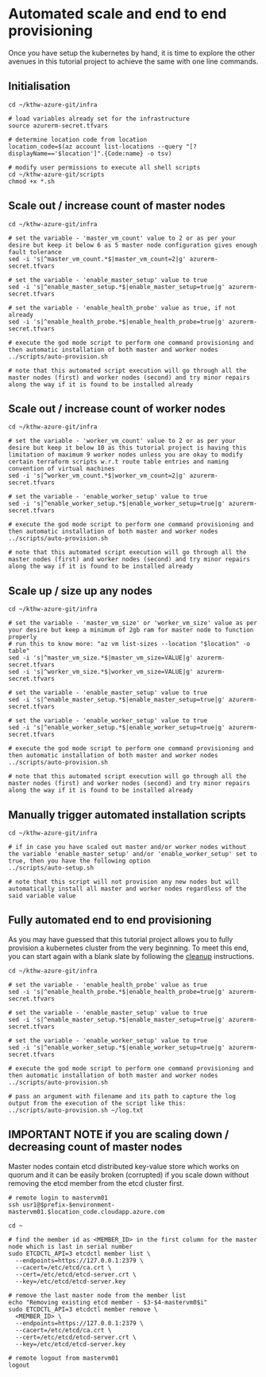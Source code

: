 # Automated scale and end to end provisioning

Once you have setup the kubernetes by hand, it is time to explore the other avenues in this tutorial project to achieve the same with one line commands.


## Initialisation
```
cd ~/kthw-azure-git/infra

# load variables already set for the infrastructure
source azurerm-secret.tfvars

# determine location code from location
location_code=$(az account list-locations --query "[?displayName=='$location']".{Code:name} -o tsv)

# modify user permissions to execute all shell scripts
cd ~/kthw-azure-git/scripts
chmod +x *.sh
```


## Scale out / increase count of master nodes
```
cd ~/kthw-azure-git/infra

# set the variable - 'master_vm_count' value to 2 or as per your desire but keep it below 6 as 5 master node configuration gives enough fault tolerance
sed -i 's|^master_vm_count.*$|master_vm_count=2|g' azurerm-secret.tfvars

# set the variable - 'enable_master_setup' value to true
sed -i 's|^enable_master_setup.*$|enable_master_setup=true|g' azurerm-secret.tfvars

# set the variable - 'enable_health_probe' value as true, if not already
sed -i 's|^enable_health_probe.*$|enable_health_probe=true|g' azurerm-secret.tfvars

# execute the god mode script to perform one command provisioning and then automatic installation of both master and worker nodes
../scripts/auto-provision.sh

# note that this automated script execution will go through all the master nodes (first) and worker nodes (second) and try minor repairs along the way if it is found to be installed already
```


## Scale out / increase count of worker nodes
```
cd ~/kthw-azure-git/infra

# set the variable - 'worker_vm_count' value to 2 or as per your desire but keep it below 10 as this tutorial project is having this limitation of maximum 9 worker nodes unless you are okay to modify certain terraform scripts w.r.t route table entries and naming convention of virtual machines
sed -i 's|^worker_vm_count.*$|worker_vm_count=2|g' azurerm-secret.tfvars

# set the variable - 'enable_worker_setup' value to true
sed -i 's|^enable_worker_setup.*$|enable_worker_setup=true|g' azurerm-secret.tfvars

# execute the god mode script to perform one command provisioning and then automatic installation of both master and worker nodes
../scripts/auto-provision.sh

# note that this automated script execution will go through all the master nodes (first) and worker nodes (second) and try minor repairs along the way if it is found to be installed already
```


## Scale up / size up any nodes
```
cd ~/kthw-azure-git/infra

# set the variable - 'master_vm_size' or 'worker_vm_size' value as per your desire but keep a minimum of 2gb ram for master node to function properly
# run this to know more: "az vm list-sizes --location "$location" -o table"
sed -i 's|^master_vm_size.*$|master_vm_size=VALUE|g' azurerm-secret.tfvars
sed -i 's|^worker_vm_size.*$|worker_vm_size=VALUE|g' azurerm-secret.tfvars

# set the variable - 'enable_master_setup' value to true
sed -i 's|^enable_master_setup.*$|enable_master_setup=true|g' azurerm-secret.tfvars

# set the variable - 'enable_worker_setup' value to true
sed -i 's|^enable_worker_setup.*$|enable_worker_setup=true|g' azurerm-secret.tfvars

# execute the god mode script to perform one command provisioning and then automatic installation of both master and worker nodes
../scripts/auto-provision.sh

# note that this automated script execution will go through all the master nodes (first) and worker nodes (second) and try minor repairs along the way if it is found to be installed already
```


## Manually trigger automated installation scripts
```
cd ~/kthw-azure-git/infra

# if in case you have scaled out master and/or worker nodes without the variable 'enable_master_setup' and/or 'enable_worker_setup' set to true, then you have the following option
../scripts/auto-setup.sh

# note that this script will not provision any new nodes but will automatically install all master and worker nodes regardless of the said variable value
```


## Fully automated end to end provisioning

As you may have guessed that this tutorial project allows you to fully provision a kubernetes cluster from the very beginning. To meet this end, you can start again with a blank slate by following the [cleanup](cleanup.md) instructions.

```
cd ~/kthw-azure-git/infra

# set the variable - 'enable_health_probe' value as true
sed -i 's|^enable_health_probe.*$|enable_health_probe=true|g' azurerm-secret.tfvars

# set the variable - 'enable_master_setup' value to true
sed -i 's|^enable_master_setup.*$|enable_master_setup=true|g' azurerm-secret.tfvars

# set the variable - 'enable_worker_setup' value to true
sed -i 's|^enable_worker_setup.*$|enable_worker_setup=true|g' azurerm-secret.tfvars

# execute the god mode script to perform one command provisioning and then automatic installation of both master and worker nodes
../scripts/auto-provision.sh

# pass an argument with filename and its path to capture the log output from the execution of the script like this:
../scripts/auto-provision.sh ~/log.txt
```


## IMPORTANT NOTE if you are scaling down / decreasing count of master nodes

Master nodes contain etcd distributed key-value store which works on quorum and it can be easily broken (corrupted) if you scale down without removing the etcd member from the etcd cluster first.

```
# remote login to mastervm01
ssh usr1@$prefix-$environment-mastervm01.$location_code.cloudapp.azure.com

cd ~

# find the member id as <MEMBER_ID> in the first column for the master node which is last in serial number
sudo ETCDCTL_API=3 etcdctl member list \
  --endpoints=https://127.0.0.1:2379 \
  --cacert=/etc/etcd/ca.crt \
  --cert=/etc/etcd/etcd-server.crt \
  --key=/etc/etcd/etcd-server.key

# remove the last master node from the member list
echo "Removing existing etcd member - $3-$4-mastervm0$i"
sudo ETCDCTL_API=3 etcdctl member remove \
  <MEMBER_ID> \
  --endpoints=https://127.0.0.1:2379 \
  --cacert=/etc/etcd/ca.crt \
  --cert=/etc/etcd/etcd-server.crt \
  --key=/etc/etcd/etcd-server.key

# remote logout from mastervm01
logout
```
